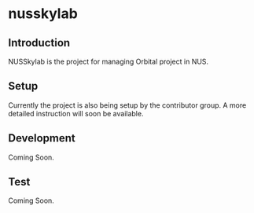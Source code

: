 nusskylab
========================================================



## Introduction

NUSSkylab is the project for managing Orbital project in NUS.


## Setup

Currently the project is also being setup by the contributor group. A more detailed instruction will soon be available.



## Development

Coming Soon.



## Test

Coming Soon.
